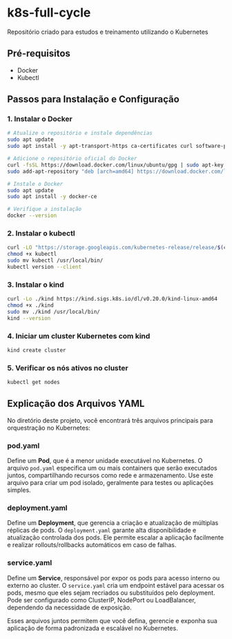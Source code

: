 # k8s-full-cycle
Repositório criado para estudos e treinamento utilizando o Kubernetes

## Pré-requisitos
- Docker
- Kubectl

## Passos para Instalação e Configuração

### 1. Instalar o Docker

```bash
# Atualize o repositório e instale dependências
sudo apt update
sudo apt install -y apt-transport-https ca-certificates curl software-properties-common

# Adicione o repositório oficial do Docker
curl -fsSL https://download.docker.com/linux/ubuntu/gpg | sudo apt-key add -
sudo add-apt-repository "deb [arch=amd64] https://download.docker.com/linux/ubuntu $(lsb_release -cs) stable"

# Instale o Docker
sudo apt update
sudo apt install -y docker-ce

# Verifique a instalação
docker --version
```

### 2. Instalar o kubectl

```bash
curl -LO "https://storage.googleapis.com/kubernetes-release/release/$(curl -s https://storage.googleapis.com/kubernetes-release/release/stable.txt)/bin/linux/amd64/kubectl"
chmod +x kubectl
sudo mv kubectl /usr/local/bin/
kubectl version --client
```

### 3. Instalar o kind

```bash
curl -Lo ./kind https://kind.sigs.k8s.io/dl/v0.20.0/kind-linux-amd64
chmod +x ./kind
sudo mv ./kind /usr/local/bin/
kind --version
```

### 4. Iniciar um cluster Kubernetes com kind

```bash
kind create cluster
```

### 5. Verificar os nós ativos no cluster

```bash
kubectl get nodes
```

## Explicação dos Arquivos YAML

No diretório deste projeto, você encontrará três arquivos principais para orquestração no Kubernetes:

### pod.yaml
Define um **Pod**, que é a menor unidade executável no Kubernetes. O arquivo `pod.yaml` especifica um ou mais containers que serão executados juntos, compartilhando recursos como rede e armazenamento. Use este arquivo para criar um pod isolado, geralmente para testes ou aplicações simples.

### deployment.yaml
Define um **Deployment**, que gerencia a criação e atualização de múltiplas réplicas de pods. O `deployment.yaml` garante alta disponibilidade e atualização controlada dos pods. Ele permite escalar a aplicação facilmente e realizar rollouts/rollbacks automáticos em caso de falhas.

### service.yaml
Define um **Service**, responsável por expor os pods para acesso interno ou externo ao cluster. O `service.yaml` cria um endpoint estável para acessar os pods, mesmo que eles sejam recriados ou substituídos pelo deployment. Pode ser configurado como ClusterIP, NodePort ou LoadBalancer, dependendo da necessidade de exposição.

Esses arquivos juntos permitem que você defina, gerencie e exponha sua aplicação de forma padronizada e escalável no Kubernetes.